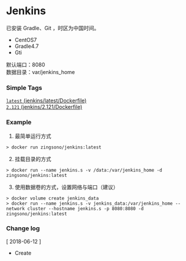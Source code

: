 # Jenkins 

已安装 Gradle、Git ，时区为中国时间。
- CentOS7
- Gradle4.7
- Gti


默认端口：8080   
数据目录：var/jenkins_home 


### Simple Tags

[`latest` (jenkins/latest/Dockerfile)](https://github.com/zingsono/Docker/tree/master/zingsono/jenkins/latest/Dockerfile)      
[`2.121` (jenkins/2.121/Dockerfile)](https://github.com/zingsono/Docker/tree/master/zingsono/jenkins/2.121/Dockerfile)

### Example

1. 最简单运行方式  
```
> docker run zingsono/jenkins:latest
```

2. 挂载目录的方式
```
> docker run --name jenkins.s -v /data:/var/jenkins_home -d zingsono/jenkins:latest
```

3. 使用数据卷的方式，设置网络与端口（建议）
```
> docker volume create jenkins_data
> docker run --name jenkins.s -v jenkins_data:/var/jenkins_home --network cluster --hostname jenkins.s -p 8080:8080 -d zingsono/jenkins:latest
```


### Change log

[ 2018-06-12 ]  
- Create

